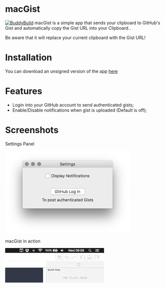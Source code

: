 # macGist 
[![BuddyBuild](https://dashboard.buddybuild.com/api/statusImage?appID=594c2ca838929b0001eee42e&branch=master&build=latest)](https://dashboard.buddybuild.com/apps/594c2ca838929b0001eee42e/build/latest?branch=master)
macGist is a simple app that sends your clipboard to GitHub's Gist and automatically copy the Gist URL into your Clipboard.. 

Be aware that it will replace your current clipboard with the Gist URL!


# Installation
You can download an unsigned version of the app [here](https://github.com/Bunn/macGist/releases/latest)


# Features
- Login into your GitHub account to send authenticated gists;
- Enable/Disable notifications when gist is uploaded (Default is off);

# Screenshots
Settings Panel

![screenshot](./other/settings.png)

macGist in action

![screenshot](./other/gist.gif)

